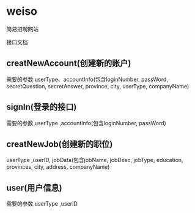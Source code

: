 # weiso
简易招聘网站

接口文档
## creatNewAccount(创建新的账户)
需要的参数
userType、accountInfo(包含loginNumber, passWord, secretQuestion, secretAnswer, province, city, userType, companyName)

## signIn(登录的接口)
需要的参数
userType ,accountInfo(包含loginNumber, passWord)

## creatNewJob(创建新的职位)
userType ,userID, jobData(包含jobName, jobDesc, jobType, education, provinces, city, address, companyName)

## user(用户信息)
需要的参数
userType ,userID
